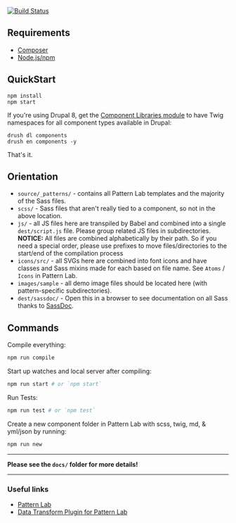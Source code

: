 [![Build Status](https://travis-ci.com/BurdaMagazinOrg/theme-food.svg?token=eFqBQ7QeZqSCA9DcjnWC&branch=8.x-1.x)](https://travis-ci.com/BurdaMagazinOrg/theme-food)

## Requirements

* [Composer](https://getcomposer.org/)
* [Node.js/npm](https://nodejs.org)

## QuickStart

    npm install
    npm start

If you're using Drupal 8, get the 
[Component Libraries module](https://www.drupal.org/project/components) to have
Twig namespaces for all component types available in Drupal:

    drush dl components
    drush en components -y

That's it.

## Orientation

* `source/_patterns/` - contains all Pattern Lab templates and the majority of 
  the Sass files.
* `scss/` - Sass files that aren't really tied to a component, so not in the 
  above location.
* `js/` - all JS files here are transpiled by Babel and combined into a single 
  `dest/script.js` file. Please group related JS files in subdirectories. 
  **NOTICE:** All files are combined alphabetically by their path. So if you 
  need a special order, please use prefixes to move files/directories to the
  start/end of the compilation process
* `icons/src/` - all SVGs here are combined into font icons and have classes and 
  Sass mixins made for each based on file name. See `Atoms` / `Icons` in Pattern 
  Lab.
* `images/sample` - all demo image files should be located here (with 
  pattern-specific subdirectories).
* `dest/sassdoc/` - Open this in a browser to see documentation on all Sass 
  thanks to [SassDoc](http://sassdoc.com).

## Commands

Compile everything:

```bash
npm run compile
```

Start up watches and local server after compiling:

```bash
npm run start # or `npm start`
```

Run Tests:

```bash
npm run test # or `npm test`
```

Create a new component folder in Pattern Lab with scss, twig, md, & yml/json by 
running:

```bash
npm run new
```

---

**Please see the `docs/` folder for more details!**

---

### Useful links

* [Pattern Lab](http://patternlab.io/)
* [Data Transform Plugin for Pattern Lab](https://github.com/aleksip/plugin-data-transform)
